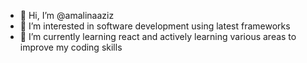 - 👋 Hi, I’m @amalinaaziz
- 👀 I’m interested in software development using latest frameworks
- 🌱 I’m currently learning react and actively learning various areas to improve my coding skills 
<!-- - 💞️ I’m looking to collaborate on ...
- 📫 How to reach me ... -->

<!---
amalinaaziz/amalinaaziz is a ✨ special ✨ repository because its `README.md` (this file) appears on your GitHub profile.
You can click the Preview link to take a look at your changes.
--->
